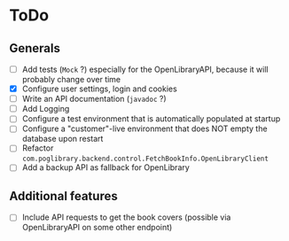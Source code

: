 # ToDo
## Generals

- [ ] Add tests (`Mock` ?) especially for the OpenLibraryAPI, because it will probably change over time
- [X] Configure user settings, login and cookies
- [ ] Write an API documentation (`javadoc` ?)
- [ ] Add Logging
- [ ] Configure a test environment that is automatically populated at startup
- [ ] Configure a "customer"-live environment that does NOT empty the database upon restart
- [ ] Refactor `com.poglibrary.backend.control.FetchBookInfo.OpenLibraryClient`
- [ ] Add a backup API as fallback for OpenLibrary

## Additional features

- [ ] Include API requests to get the book covers (possible via OpenLibraryAPI on some other endpoint)
